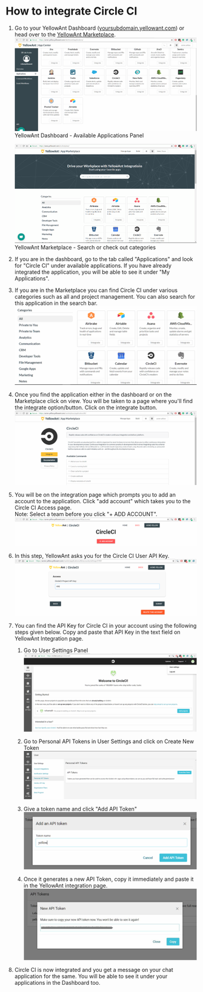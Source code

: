 # **How to integrate Circle CI**

1. Go to your YellowAnt Dashboard \([yoursubdomain.yellowant.com](/yoursubdomain.yellowant.com)\) or head over to the [YellowAnt Marketplace](https://www.yellowant.com/marketplace).  
   ![](/assets/airtable1.png)YellowAnt Dashboard - Available Applications Panel

   ![](/assets/InstaMP.png)YellowAnt Marketplace - Search or check out categories

2. If you are in the dashboard, go to the tab called "Applications" and look for "Circle CI" under available applications. If you have already integrated the application, you will be able to see it under "My Applications".

3. If you are in the Marketplace you can find Circle CI under various categories such as all and project management. You can also search for this application in the search bar.  
   ![](/assets/circle1.png)

4. Once you find the application either in the dashboard or on the Marketplace click on view. You will be taken to a page where you'll find the integrate option/button. Click on the integrate button.  
   ![](/assets/circle2.png)

5. You will be on the integration page which prompts you to add an account to the application. Click "add account" which takes you to the Circle CI Access page.  
   Note: Select a team before you click "+ ADD ACCOUNT".  
   ![](/assets/circle4.png)

6. In this step, YellowAnt asks you for the Circle CI User API Key.  
   ![](/assets/circle5.png)

7. You can find the API Key for Circle CI in your account using the following steps given below. Copy and paste that API Key in the text field on YellowAnt Integration page.  
  
   1. Go to User Settings Panel![](/assets/circle7.png)  
  
   2. Go to Personal API Tokens in User Settings and click on Create New Token![](/assets/circle8.png)  
  
   3. Give a token name and click "Add API Token"![](/assets/circle9.png)  
  
   4. Once it generates a new API Token, copy it immediately and paste it in the YellowAnt integration page.![](/assets/circle11.JPG)

8. Circle CI is now integrated and you get a message on your chat application for the same. You will be able to see it under your applications in the Dashboard too.



